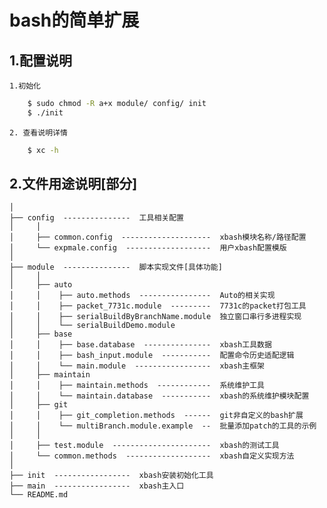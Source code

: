 bash的简单扩展
=====
1.配置说明
----------
    1.初始化
```sh
    $ sudo chmod -R a+x module/ config/ init
    $ ./init
```
    2. 查看说明详情
```sh
    $ xc -h
```

2.文件用途说明[部分]
----------
    │
    ├── config  ---------------  工具相关配置
    │     │
    │     ├── common.config  --------------------  xbash模块名称/路径配置
    │     └── expmale.config  -------------------  用户xbash配置模版
    │
    ├── module  ---------------  脚本实现文件[具体功能]
    │     │
    │     ├── auto
    │     │    ├── auto.methods  ----------------  Auto的相关实现
    │     │    ├── packet_7731c.module  ---------  7731c的packet打包工具
    │     │    ├── serialBuildByBranchName.module  独立窗口串行多进程实现
    │     │    └── serialBuildDemo.module
    │     ├── base
    │     │    ├── base.database  ---------------  xbash工具数据
    │     │    ├── bash_input.module  -----------  配置命令历史适配逻辑
    │     │    └── main.module  -----------------  xbash主框架
    │     ├── maintain
    │     │    ├── maintain.methods  ------------  系统维护工具
    │     │    └── maintain.database  -----------  xbash的系统维护模块配置
    │     ├── git
    │     │    ├── git_completion.methods  ------  git非自定义的bash扩展
    │     │    └── multiBranch.module.example  --  批量添加patch的工具的示例
    │     │
    │     ├── test.module  ----------------------  xbash的测试工具
    │     └── common.methods  -------------------  xbash自定义实现方法
    │
    ├── init  -----------------  xbash安装初始化工具
    ├── main  -----------------  xbash主入口
    └── README.md
